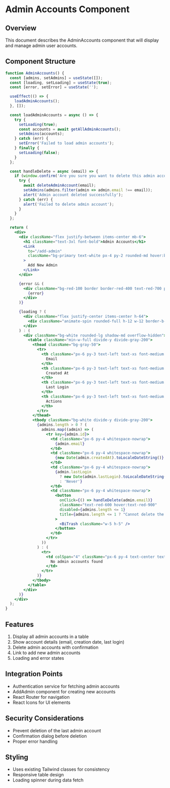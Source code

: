 # Admin Accounts Component

## Overview
This document describes the AdminAccounts component that will display and manage admin user accounts.

## Component Structure
```jsx
function AdminAccounts() {
  const [admins, setAdmins] = useState([]);
  const [loading, setLoading] = useState(true);
  const [error, setError] = useState('');

  useEffect(() => {
    loadAdminAccounts();
  }, []);

  const loadAdminAccounts = async () => {
    try {
      setLoading(true);
      const accounts = await getAllAdminAccounts();
      setAdmins(accounts);
    } catch (err) {
      setError('Failed to load admin accounts');
    } finally {
      setLoading(false);
    }
  };

  const handleDelete = async (email) => {
    if (window.confirm('Are you sure you want to delete this admin account?')) {
      try {
        await deleteAdminAccount(email);
        setAdmins(admins.filter(admin => admin.email !== email));
        alert('Admin account deleted successfully');
      } catch (err) {
        alert('Failed to delete admin account');
      }
    }
  };

  return (
    <div>
      <div className="flex justify-between items-center mb-6">
        <h1 className="text-3xl font-bold">Admin Accounts</h1>
        <Link 
          to="/add-admin" 
          className="bg-primary text-white px-4 py-2 rounded-md hover:bg-secondary transition-colors"
        >
          Add New Admin
        </Link>
      </div>

      {error && (
        <div className="bg-red-100 border border-red-400 text-red-700 px-4 py-3 rounded mb-4">
          {error}
        </div>
      )}

      {loading ? (
        <div className="flex justify-center items-center h-64">
          <div className="animate-spin rounded-full h-12 w-12 border-b-2 border-primary"></div>
        </div>
      ) : (
        <div className="bg-white rounded-lg shadow-md overflow-hidden">
          <table className="min-w-full divide-y divide-gray-200">
            <thead className="bg-gray-50">
              <tr>
                <th className="px-6 py-3 text-left text-xs font-medium text-gray-500 uppercase tracking-wider">
                  Email
                </th>
                <th className="px-6 py-3 text-left text-xs font-medium text-gray-500 uppercase tracking-wider">
                  Created At
                </th>
                <th className="px-6 py-3 text-left text-xs font-medium text-gray-500 uppercase tracking-wider">
                  Last Login
                </th>
                <th className="px-6 py-3 text-left text-xs font-medium text-gray-500 uppercase tracking-wider">
                  Actions
                </th>
              </tr>
            </thead>
            <tbody className="bg-white divide-y divide-gray-200">
              {admins.length > 0 ? (
                admins.map((admin) => (
                  <tr key={admin.id}>
                    <td className="px-6 py-4 whitespace-nowrap">
                      {admin.email}
                    </td>
                    <td className="px-6 py-4 whitespace-nowrap">
                      {new Date(admin.createdAt).toLocaleDateString()}
                    </td>
                    <td className="px-6 py-4 whitespace-nowrap">
                      {admin.lastLogin 
                        ? new Date(admin.lastLogin).toLocaleDateString()
                        : 'Never'}
                    </td>
                    <td className="px-6 py-4 whitespace-nowrap">
                      <button
                        onClick={() => handleDelete(admin.email)}
                        className="text-red-600 hover:text-red-900"
                        disabled={admins.length <= 1}
                        title={admins.length <= 1 ? "Cannot delete the last admin" : ""}
                      >
                        <BiTrash className="w-5 h-5" />
                      </button>
                    </td>
                  </tr>
                ))
              ) : (
                <tr>
                  <td colSpan="4" className="px-6 py-4 text-center text-gray-500">
                    No admin accounts found
                  </td>
                </tr>
              )}
            </tbody>
          </table>
        </div>
      )}
    </div>
  );
}
```

## Features
1. Display all admin accounts in a table
2. Show account details (email, creation date, last login)
3. Delete admin accounts with confirmation
4. Link to add new admin accounts
5. Loading and error states

## Integration Points
- Authentication service for fetching admin accounts
- AddAdmin component for creating new accounts
- React Router for navigation
- React Icons for UI elements

## Security Considerations
- Prevent deletion of the last admin account
- Confirmation dialog before deletion
- Proper error handling

## Styling
- Uses existing Tailwind classes for consistency
- Responsive table design
- Loading spinner during data fetch